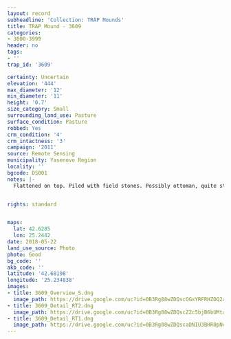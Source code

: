 ```yaml
---
layout: record
subheadline: 'Collection: TRAP Mounds'
title: TRAP Mound - 3609
categories:
- 3000-3999
header: no
tags:
- ''
trap_id: '3609'

certainty: Uncertain
elevation: '444'
max_diameter: '12'
min_diameter: '11'
height: '0.7'
size_category: Small
surrounding_land_use: Pasture
surface_condition: Pasture
robbed: Yes
crm_condition: '4'
crm_intactness: '3'
campaign: '2011'
source: Remote Sensing
municipality: Yasenovo Region
locality: ''
bgcode: DS001
notes: |-
  Flattened on top. Piled with field stones. Possibly ottoman, quite steep.


rights: standard


maps:
  lat: 42.6285
  lon: 25.2442
date: 2018-05-22
land_use_source: Photo
photo: Good
bg_code: ''
akb_code: ''
latitude: '42.68198'
longitude: '25.234838'
images:
- title: 3609_Overview_S.dng
  image_path: https://drive.google.com/uc?id=0B3Rg88wZDQscOGxYRFRHZDQ2aWc
- title: 3609_Detail_RT2.dng
  image_path: https://drive.google.com/uc?id=0B3Rg88wZDQscZ2c5bjB6bUMtajQ
- title: 3609_Detail_RT1.dng
  image_path: https://drive.google.com/uc?id=0B3Rg88wZDQscaDNIU3BHR0pNcEk
---
```

